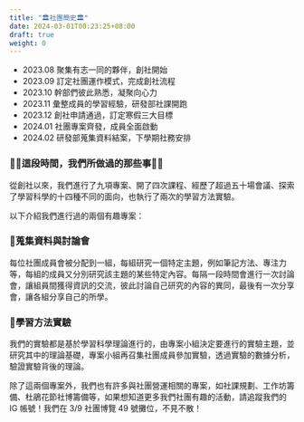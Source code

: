 ```yaml
---
title: "🏛️社團簡史🏛️"
date: 2024-03-01T00:23:25+08:00
draft: true
weight: 0
---
```


- 2023.08 聚集有志一同的夥伴，創社開始
- 2023.09 訂定社團運作模式，完成創社流程
- 2023.10 幹部們彼此熟悉，凝聚向心力
- 2023.11 彙整成員的學習經驗，研發部社課開跑
- 2023.12 創社申請通過，訂定寒假三大目標
- 2024.01 社團專案齊發，成員全面啟動
- 2024.02 研發部蒐集資料結案，下學期社務安排

### 👨‍🌾這段時間，我們所做過的那些事👩‍🔧

從創社以來，我們進行了九項專案、開了四次課程、經歷了超過五十場會議、探索了學習科學的十四種不同的面向，也執行了兩次的學習方法實驗。

以下介紹我們進行過的兩個有趣專案：

### 📌蒐集資料與討論會

每位社團成員會被分配到一組，每組研究一個特定主題，例如筆記方法、專注力等，每組的成員又分別研究該主題的某些特定內容。每隔一段時間會進行一次討論會，讓組員間獲得資訊的交流，彼此討論自己研究的內容的異同，最後有一次分享會，讓各組分享自己的所學。

### 📌學習方法實驗

我們的實驗都是基於學習科學理論進行的，由專案小組決定要進行的實驗主題，並研究其中的理論基礎，專案小組再召集社團成員參加實驗，透過實驗的數據分析，驗證實驗背後的理論。

除了這兩個專案外，我們也有許多與社團營運相關的專案，如社課規劃、工作坊籌備、杜鵑花節社博籌備等，如果想知道更多我們社團有趣的活動，請追蹤我們的 IG 帳號！我們在 3/9 社團博覽 49 號攤位，不見不散！

